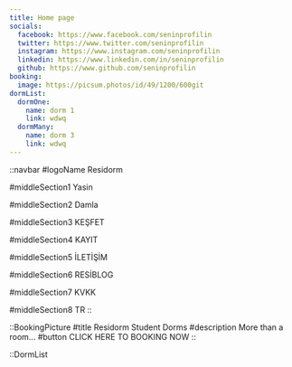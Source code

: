 ```yaml
---
title: Home page
socials:
  facebook: https://www.facebook.com/seninprofilin
  twitter: https://www.twitter.com/seninprofilin
  instagram: https://www.instagram.com/seninprofilin
  linkedin: https://www.linkedin.com/in/seninprofilin
  github: https://www.github.com/seninprofilin
booking:
  image: https://picsum.photos/id/49/1200/600git
dormList:
  dormOne: 
    name: dorm 1
    link: wdwq
  dormMany:
    name: dorm 3
    link: wdwq
---
```


::navbar
#logoName
Residorm

#middleSection1
Yasin

#middleSection2
Damla

#middleSection3
KEŞFET

#middleSection4
KAYIT

#middleSection5
İLETİŞİM

#middleSection6
RESİBLOG

#middleSection7
KVKK

#middleSection8
TR
:: 


::BookingPicture
#title
Residorm Student Dorms
#description
More than a room...
#button
CLICK HERE TO BOOKING NOW
::

::DormList
